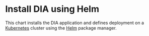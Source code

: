 # Install DIA using Helm

This chart installs the DIA application and defines deployment on a [Kubernetes](http://kubernetes.io) cluster using the [Helm](https://helm.sh) package manager.